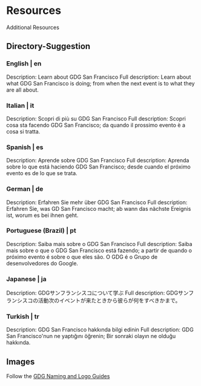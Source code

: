 # Resources
Additional Resources

## Directory-Suggestion

### English | en
Description: Learn about GDG San Francisco
Full description: Learn about what GDG San Francisco is doing; from when the next event is to what they are all about. 

### Italian | it
Description: Scopri di più su GDG San Francisco
Full description: Scopri cosa sta facendo GDG San Francisco; da quando il prossimo evento è a cosa si tratta.

### Spanish | es
Description: Aprende sobre GDG San Francisco
Full description: Aprenda sobre lo que está haciendo GDG San Francisco; desde cuando el próximo evento es de lo que se trata.

### German | de
Description: Erfahren Sie mehr über GDG San Francisco
Full description: Erfahren Sie, was GD San ​​Francisco macht; ab wann das nächste Ereignis ist, worum es bei ihnen geht.


### Portuguese (Brazil) | pt
Description: Saiba mais sobre o GDG San Francisco
Full description: Saiba mais sobre o que o GDG San Francisco está fazendo; a partir de quando o próximo evento é sobre o que eles são. O GDG é o Grupo de desenvolvedores do Google.

### Japanese | ja
Description: GDGサンフランシスコについて学ぶ
Full description: GDGサンフランシスコの活動次のイベントが来たときから彼らが何をすべきかまで。

### Turkish | tr
Description: GDG San Francisco hakkında bilgi edinin
Full description: GDG San Francisco'nun ne yaptığını öğrenin; Bir sonraki olayın ne olduğu hakkında.


## Images

Follow the [GDG Naming and Logo Guides](https://developers.google.com/programs/community/gdg/resources/)
